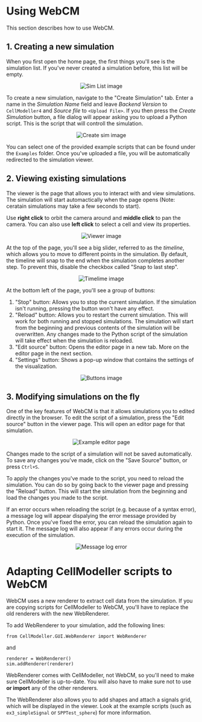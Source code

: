 # Using WebCM
This section describes how to use WebCM.

## 1. Creating a new simulation
When you first open the home page, the first things you'll see is the simulation list. If you've never created a simulation before, this list will be empty.

<p align="center"><img src="/Documentation/Screenshots/screenshot1.png" alt="Sim List image"/></p>

To create a new simulation, navigate to the "Create Simulation" tab. Enter a name in the *Simulation Name* field and leave *Backend Version* to `CellModeller4` and *Source file* to `<Upload File>`. If you then press the *Create Simulation* button, a file dialog will appear asking you to upload a Python script. This is the script that will controll the simulation.

<p align="center"><img src="/Documentation/Screenshots/screenshot2.png" alt="Create sim image"/></p>

You can select one of the provided example scripts that can be found under the `Examples` folder. Once you've uploaded a file, you will be automatically redirected to the simulation viewer. 

## 2. Viewing existing simulations
The viewer is the page that allows you to interact with and view simulations. The simulation will start automactically when the page opens (Note: ceratain simulations may take a few seconds to start). 

Use **right click** to orbit the camera around and **middle click** to pan the camera. You can also use **left click** to select a cell and view its properties. 

<p align="center"><img src="/Documentation/Screenshots/screenshot7.png" alt="Viewer image"/></p>

At the top of the page, you'll see a big slider, referred to as the *timeline*, which allows you to move to different points in the simulation. By default, the timeline will snap to the end when the simulation completes another step. To prevent this, disable the checkbox called "Snap to last step". 

<p align="center"><img src="/Documentation/Screenshots/screenshot3.png" alt="Timelime image"/></p>

At the bottom left of the page, you'll see a group of buttons:

 1. "Stop" button: Allows you to stop the current simulation. If the simulation isn't running, pressing the button won't have any effect.
 2. "Reload" button: Allows you to restart the current simulation. This will work for both running and stopped simulations. The simulation will start from the beginning and previous contents of the simulation will be overwritten. Any changes made to the Python script of the simulation will take effect when the simulation is reloaded.
 3. "Edit source" button: Opens the editor page in a new tab. More on the editor page in the next section.
 4. "Settings" button: Shows a pop-up window that contains the settings of the visualization.

<p align="center"><img src="/Documentation/Screenshots/screenshot4.png" alt="Buttons image"/></p>

## 3. Modifying simulations on the fly
One of the key features of WebCM is that it allows simulations you to edited directly in the browser. To edit the script of a simulation, press the "Edit source" button in the viewer page. This will open an editor page for that simulation. 

<p align="center"><img src="/Documentation/Screenshots/screenshot5.png" alt="Example editor page"/></p>

Changes made to the script of a simulation will not be saved automatically. To save any changes you've made, click on the "Save Source" button, or press `Ctrl+S`. 

To apply the changes you've made to the script, you need to reload the simulation. You can do so by going back to the viewer page and pressing the "Reload" button. This will start the simulation from the beginning and load the changes you made to the script.

If an error occurs when reloading the script (e.g. because of a syntax error), a message log will appear dispalying the error message provided by Python. Once you've fixed the error, you can reload the simulation again to start it. The message log will also appear if any errors occur during the execution of the simulation. 

<p align="center"><img src="/Documentation/Screenshots/screenshot6.png" alt="Message log error"/></p>


# Adapting CellModeller scripts to WebCM
WebCM uses a new renderer to extract cell data from the simulation. If you are copying scripts for CellModeller to WebCM, you'll have to replace the old renderers with the new WebRenderer.

To add WebRenderer to your simulation, add the following lines:

	from CellModeller.GUI.WebRenderer import WebRenderer
	
and
	
	renderer = WebRenderer()
	sim.addRenderer(renderer)

WebRenderer comes with CellModeller, not WebCM, so you'll need to make sure CellModeller is up-to-date. You will also have to make sure not to use **or import** any of the other renderers.

The WebRenderer also allows you to add shapes and attach a signals grid, which will be displayed in the viewer. Look at the example scripts (such as `ex3_simpleSignal` or `SPPTest_sphere`) for more information.
